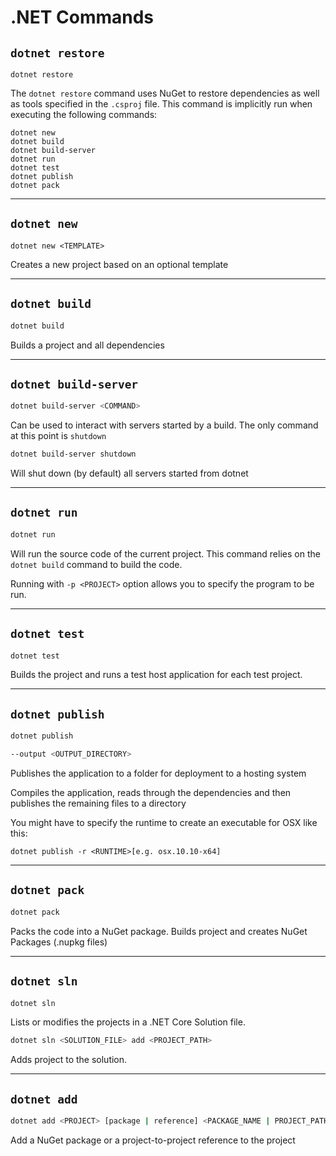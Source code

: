 # .NET Commands


## `dotnet restore`

```
dotnet restore
```
The `dotnet restore` command uses NuGet to restore dependencies as well as tools specified in the `.csproj` file.
This command is implicitly run when executing the following commands:

```
dotnet new
dotnet build
dotnet build-server
dotnet run
dotnet test
dotnet publish
dotnet pack
```

---

## `dotnet new`

```
dotnet new <TEMPLATE>
``` 
Creates a new project based on an optional template

---

## `dotnet build`

```bash
dotnet build
```

Builds a project and all dependencies

---

## `dotnet build-server`

```bash
dotnet build-server <COMMAND>
```

Can be used to interact with servers started by a build.
The only command at this point is `shutdown`

```bash
dotnet build-server shutdown
```

Will shut down (by default) all servers started from dotnet

---

## `dotnet run`

```bash
dotnet run
```

Will run the source code of the current project.
This command relies on the `dotnet build` command to build the code.

Running with `-p <PROJECT>` option allows you to specify the program to be run.

---

## `dotnet test`

```bash
dotnet test
```

Builds the project and runs a test host application for each test project.

---

## `dotnet publish`

```bash
dotnet publish 

--output <OUTPUT_DIRECTORY>
```

Publishes the application to a folder for deployment to a hosting system

Compiles the application, reads through the dependencies and then publishes the remaining files to a directory

You might have to specify the runtime to create an executable for OSX like this:

```dotnet
dotnet publish -r <RUNTIME>[e.g. osx.10.10-x64]
```

---

## `dotnet pack`


```bash
dotnet pack
```

Packs the code into a NuGet package.
Builds project and creates NuGet Packages (.nupkg files)

---

## `dotnet sln`

```bash
dotnet sln
```

Lists or modifies the projects in a .NET Core Solution file.

```bash
dotnet sln <SOLUTION_FILE> add <PROJECT_PATH>
```

Adds project to the solution.

---

## `dotnet add`

```bash
dotnet add <PROJECT> [package | reference] <PACKAGE_NAME | PROJECT_PATH>
```

Add a NuGet package or a project-to-project reference to the project